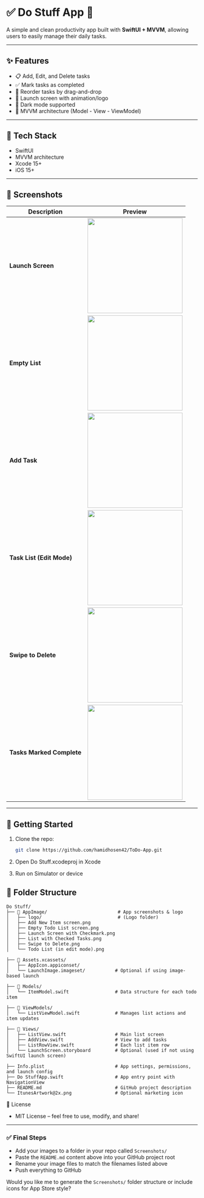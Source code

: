 # ✅ Do Stuff App 📝

A simple and clean productivity app built with **SwiftUI + MVVM**, allowing users to easily manage their daily tasks.

---

## ✨ Features

- 📋 Add, Edit, and Delete tasks
- ✅ Mark tasks as completed
- 🔁 Reorder tasks by drag-and-drop
- 🎨 Launch screen with animation/logo
- 🌙 Dark mode supported
- 🧠 MVVM architecture (Model - View - ViewModel)

---

## 🧱 Tech Stack

- SwiftUI
- MVVM architecture
- Xcode 15+
- iOS 15+

---

## 📸 Screenshots

| Description | Preview |
|------------|---------|
| **Launch Screen** | <img src="./AppImage/Launch%20Screen%20with%20Checkmark.png" width="250"/> |
| **Empty List** | <img src="./AppImage/Empty%20Todo%20List%20screen.png" width="250"/> |
| **Add Task** | <img src="./AppImage/Add%20New%20Item%20screen.png" width="250"/> |
| **Task List (Edit Mode)** | <img src="./AppImage/Todo%20List%20(in%20edit%20mode).png" width="250"/> |
| **Swipe to Delete** | <img src="./AppImage/Swipe%20to%20Delete.png" width="250"/> |
| **Tasks Marked Complete** | <img src="./AppImage/List%20with%20Checked%20Tasks.png" width="250"/> |

---

## 🚀 Getting Started

1. Clone the repo:
   ```bash
   git clone https://github.com/hamidhosen42/ToDo-App.git

2. Open Do Stuff.xcodeproj in Xcode

3. Run on Simulator or device

## 🚀 Folder Structure

```
Do Stuff/
├── 📁 AppImage/                          # App screenshots & logo
│   ├── logo/                            # (Logo folder)
│   ├── Add New Item screen.png
│   ├── Empty Todo List screen.png
│   ├── Launch Screen with Checkmark.png
│   ├── List with Checked Tasks.png
│   ├── Swipe to Delete.png
│   └── Todo List (in edit mode).png

├── 📁 Assets.xcassets/
│   ├── AppIcon.appiconset/
│   └── LaunchImage.imageset/           # Optional if using image-based launch

├── 📁 Models/
│   └── ItemModel.swift                 # Data structure for each todo item

├── 📁 ViewModels/
│   └── ListViewModel.swift             # Manages list actions and item updates

├── 📁 Views/
│   ├── ListView.swift                  # Main list screen
│   ├── AddView.swift                   # View to add tasks
│   ├── ListRowView.swift               # Each list item row
│   └── LaunchScreen.storyboard         # Optional (used if not using SwiftUI launch screen)

├── Info.plist                          # App settings, permissions, and launch config
├── Do StuffApp.swift                   # App entry point with NavigationView
├── README.md                           # GitHub project description
└── ItunesArtwork@2x.png                # Optional marketing icon

```


📄 License
- MIT License – feel free to use, modify, and share!


---

### ✅ Final Steps

- Add your images to a folder in your repo called `Screenshots/`
- Paste the `README.md` content above into your GitHub project root
- Rename your image files to match the filenames listed above
- Push everything to GitHub

Would you like me to generate the `Screenshots/` folder structure or include icons for App Store style?
